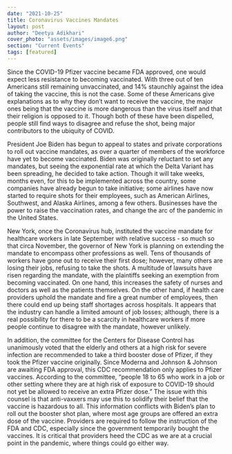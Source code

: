 ```yaml
---
date: "2021-10-25"
title: Coronavirus Vaccines Mandates
layout: post
author: "Deetya Adikhari"
cover_photo: "assets/images/image6.png"
section: "Current Events"
tags: [featured]
---
```


Since the COVID-19 Pfizer vaccine became FDA approved, one would expect less resistance to becoming vaccinated. With three out of ten Americans still remaining unvaccinated, and 14% staunchly against the idea of taking the vaccine, this is not the case. Some of these Americans give explanations as to why they don’t want to receive the vaccine, the major ones being that the vaccine is more dangerous than the virus itself and that their religion is opposed to it. Though both of these have been dispelled, people still find ways to disagree and refuse the shot, being major contributors to the ubiquity of COVID.

President Joe Biden has begun to appeal to states and private corporations to roll out vaccine mandates, as over a quarter of members of the workforce have yet to become vaccinated. Biden was originally reluctant to set any mandates, but seeing the exponential rate at which the Delta Variant has been spreading, he decided to take action. Though it will take weeks, months even, for this to be implemented across the country, some companies have already begun to take initiative; some airlines have now started to require shots for their employees, such as American Airlines, Southwest, and Alaska Airlines, among a few others. Businesses have the power to raise the vaccination rates, and change the arc of the pandemic in the United States.

New York, once the Coronavirus hub, instituted the vaccine mandate for healthcare workers in late September with relative success - so much so that circa November, the governor of New York is planning on extending the mandate to encompass other professions as well. Tens of thousands of workers have gone out to receive their first dose; however, many others are losing their jobs, refusing to take the shots. A multitude of lawsuits have risen regarding the mandate, with the plaintiffs seeking an exemption from becoming vaccinated. On one hand, this increases the safety of nurses and doctors as well as the patients themselves. On the other hand, if health care providers uphold the mandate and fire a great number of employees, then there could end up being staff shortages across hospitals. It appears that the industry can handle a limited amount of job losses; although, there is a real possibility for there to be a scarcity in healthcare workers if more people continue to disagree with the mandate, however unlikely.

In addition, the committee for the Centers for Disease Control has unanimously voted that the elderly and others at a high risk for severe infection are recommended to take a third booster dose of Pfizer, if they took the Pfizer vaccine originally. Since Moderna and Johnson & Johnson are awaiting FDA approval, this CDC recommendation only applies to Pfizer vaccines. According to the committee, “people 18 to 65 who work in a job or other setting where they are at high risk of exposure to COVID-19 should not yet be allowed to receive an extra Pfizer dose.” The issue with this counsel is that anti-vaxxers may use this to solidify their belief that the vaccine is hazardous to all. This information conflicts with Biden’s plan to roll out the booster shot plan, where most age groups are offered an extra dose of the vaccine. Providers are required to follow the instruction of the FDA and CDC, especially since the government temporarily bought the vaccines. It is critical that providers heed the CDC as we are at a crucial point in the pandemic, where things could go either way.

